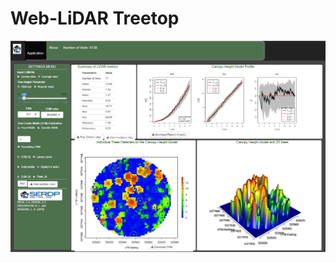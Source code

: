 # Web-LiDAR Treetop

![](https://github.com/carlos-alberto-silva/weblidar-treetop/blob/master/readme/weblidar.png)<br/>
